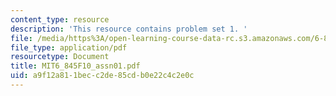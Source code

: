 ```yaml
---
content_type: resource
description: 'This resource contains problem set 1. '
file: /media/https%3A/open-learning-course-data-rc.s3.amazonaws.com/6-845-quantum-complexity-theory-fall-2010/a9f12a811becc2de85cdb0e22c4c2e0c_MIT6_845F10_assn01.pdf
file_type: application/pdf
resourcetype: Document
title: MIT6_845F10_assn01.pdf
uid: a9f12a81-1bec-c2de-85cd-b0e22c4c2e0c
---
```

